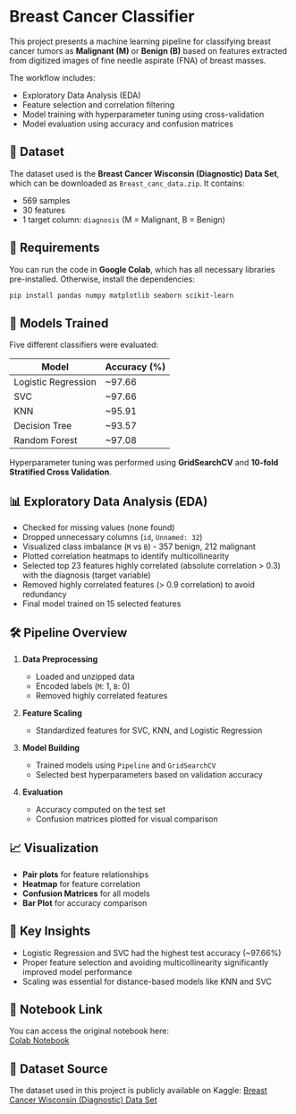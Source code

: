 # Breast Cancer Classifier

This project presents a machine learning pipeline for classifying breast cancer tumors as **Malignant (M)** or **Benign (B)** based on features extracted from digitized images of fine needle aspirate (FNA) of breast masses.

The workflow includes:
- Exploratory Data Analysis (EDA)
- Feature selection and correlation filtering
- Model training with hyperparameter tuning using cross-validation
- Model evaluation using accuracy and confusion matrices

## 📁 Dataset

The dataset used is the **Breast Cancer Wisconsin (Diagnostic) Data Set**, which can be downloaded as `Breast_canc_data.zip`. It contains:
- 569 samples
- 30  features
- 1 target column: `diagnosis` (M = Malignant, B = Benign)

## 📌 Requirements

You can run the code in **Google Colab**, which has all necessary libraries pre-installed. Otherwise, install the dependencies:

```bash
pip install pandas numpy matplotlib seaborn scikit-learn
```

## 🧠 Models Trained

Five different classifiers were evaluated:

| Model                | Accuracy (%) |
|---------------------|--------------|
| Logistic Regression |   ~97.66     |
| SVC                 |   ~97.66     |
| KNN                 |   ~95.91     |
| Decision Tree       |   ~93.57     |
| Random Forest       |   ~97.08     |

Hyperparameter tuning was performed using **GridSearchCV** and **10-fold Stratified Cross Validation**.

## 📊 Exploratory Data Analysis (EDA)

- Checked for missing values (none found)
- Dropped unnecessary columns (`id`, `Unnamed: 32`)
- Visualized class imbalance (`M` vs `B`) - 357 benign, 212 malignant
- Plotted correlation heatmaps to identify multicollinearity
- Selected top 23 features highly correlated (absolute correlation > 0.3) with the diagnosis (target variable)
- Removed highly correlated features (> 0.9 correlation) to avoid redundancy
- Final model trained on 15 selected features

## 🛠 Pipeline Overview

1. **Data Preprocessing**
   - Loaded and unzipped data
   - Encoded labels (`M`: 1, `B`: 0)
   - Removed highly correlated features

2. **Feature Scaling**
   - Standardized features for SVC, KNN, and Logistic Regression

3. **Model Building**
   - Trained models using `Pipeline` and `GridSearchCV`
   - Selected best hyperparameters based on validation accuracy

4. **Evaluation**
   - Accuracy computed on the test set
   - Confusion matrices plotted for visual comparison

## 📈 Visualization

- **Pair plots** for feature relationships
- **Heatmap** for feature correlation
- **Confusion Matrices** for all models
- **Bar Plot** for accuracy comparison

## 📌 Key Insights

- Logistic Regression and SVC had the highest test accuracy (~97.66%)
- Proper feature selection and avoiding multicollinearity significantly improved model performance
- Scaling was essential for distance-based models like KNN and SVC

## 🔗 Notebook Link

You can access the original notebook here:  
[Colab Notebook](https://colab.research.google.com/drive/1eOKIfYkfwOz08RiNHGHqJcJH2vwseCQr)

## 🔗 Dataset Source

The dataset used in this project is publicly available on Kaggle:
[Breast Cancer Wisconsin (Diagnostic) Data Set](https://www.kaggle.com/datasets/uciml/breast-cancer-wisconsin-data)
